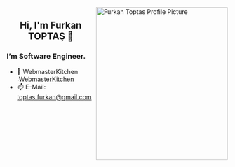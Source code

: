 <img align="right" src="https://miro.medium.com/fit/c/1360/1360/1*SAgPTVPcNDE4QaFSqqp-9w.png" alt="Furkan Toptas Profile Picture" width=300px height=350px/>

<h2 align='center'> Hi, I'm Furkan TOPTAŞ 👋</h2>

<h3>I’m Software Engineer. </h3>


- 💬  WebmasterKitchen :[WebmasterKitchen](https://webmaster.kitchen/author/furkantoptas/)
- 📫  E-Mail: toptas.furkan@gmail.com 



